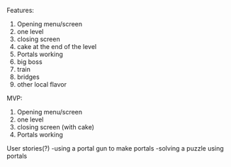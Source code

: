 Features: 
1. Opening menu/screen
2. one level
3. closing screen 
4. cake at the end of the level 
5. Portals working
6. big boss
7. train
8. bridges
9. other local flavor

MVP:
1. Opening menu/screen
2. one level
3. closing screen (with cake)
4. Portals working

User stories(?)
 -using a portal gun to make portals 
 -solving a puzzle using portals 
 

